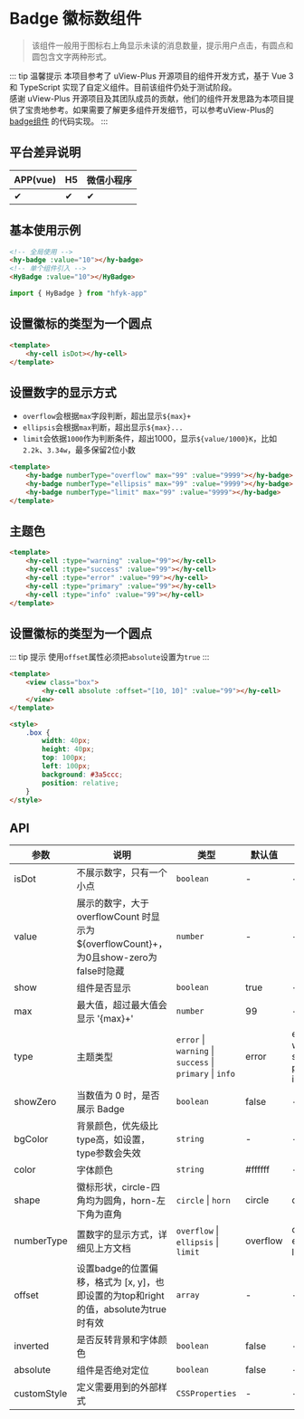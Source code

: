 # Badge 徽标数组件
> 该组件一般用于图标右上角显示未读的消息数量，提示用户点击，有圆点和圆包含文字两种形式。

::: tip 温馨提示
本项目参考了 uView-Plus 开源项目的组件开发方式，基于 Vue 3 和 TypeScript 实现了自定义组件。目前该组件仍处于测试阶段。<br>
感谢 uView-Plus 开源项目及其团队成员的贡献，他们的组件开发思路为本项目提供了宝贵地参考。如果需要了解更多组件开发细节，可以参考uView-Plus的 [badge组件](https://uiadmin.net/uview-plus/components/badge.html) 的代码实现。
:::

## 平台差异说明

| APP(vue) | H5 | 微信小程序 |
|-----|----|-------|
| ✔   | ✔  | ✔     |

## 基本使用示例

```html
<!-- 全局使用 -->
<hy-badge :value="10"></hy-badge>
<!-- 单个组件引入 -->
<HyBadge :value="10"></HyBadge>
```
```ts
import { HyBadge } from "hfyk-app"
```

## 设置徽标的类型为一个圆点
```html
<template>
    <hy-cell isDot></hy-cell>
</template>
```

## 设置数字的显示方式
- `overflow`会根据`max`字段判断，超出显示`${max}+`
- `ellipsis`会根据`max`判断，超出显示`${max}...`
- `limit`会依据`1000`作为判断条件，超出1000，显示`${value/1000}K`，比如`2.2k`、`3.34w`，最多保留2位小数
```html
<template>
    <hy-badge numberType="overflow" max="99" :value="9999"></hy-badge>
    <hy-badge numberType="ellipsis" max="99" :value="9999"></hy-badge>
    <hy-badge numberType="limit" max="99" :value="9999"></hy-badge>
</template>
```

## 主题色
```html
<template>
    <hy-cell :type="warning" :value="99"></hy-cell>
    <hy-cell :type="success" :value="99"></hy-cell>
    <hy-cell :type="error" :value="99"></hy-cell>
    <hy-cell :type="primary" :value="99"></hy-cell>
    <hy-cell :type="info" :value="99"></hy-cell>
</template>
```

## 设置徽标的类型为一个圆点
::: tip 提示
使用`offset`属性必须把`absolute`设置为`true`
:::
```html
<template>
    <view class="box">
        <hy-cell absolute :offset="[10, 10]" :value="99"></hy-cell>
    </view>
</template>

<style>
    .box {
        width: 40px;
        height: 40px;
        top: 100px;
        left: 100px;
        background: #3a5ccc;
        position: relative;
    }
</style>
```

## API

| 参数          | 说明                                                                  | 类型                                                         | 默认值      | 可选值                                        |
|-------------|---------------------------------------------------------------------|------------------------------------------------------------|----------|--------------------------------------------|
| isDot       | 不展示数字，只有一个小点                                                        | `boolean`                                                  | -        | -                                          |
| value       | 展示的数字，大于 overflowCount 时显示为 ${overflowCount}+，为0且show-zero为false时隐藏 | `number`                                                   | -        | -                                          |
| show        | 组件是否显示                                                              | `boolean`                                                  | true     | -                                          |
| max         | 最大值，超过最大值会显示 '{max}+'                                               | `number`                                                   | 99       | -                                          |
| type        | 主题类型                                                                | `error` \|  `warning` \|  `success` \| `primary` \| `info` | error    | error / warning / success / primary / info |
| showZero    | 当数值为 0 时，是否展示 Badge                                                 | `boolean`                                                  | false    | -                                          |
| bgColor     | 背景颜色，优先级比type高，如设置，type参数会失效                                        | `string`                                                   | -        | -                                          |
| color       | 字体颜色                                                                | `string`                                                   | #ffffff  | -                                          |
| shape       | 徽标形状，circle-四角均为圆角，horn-左下角为直角                                      | `circle` \| `horn`                                         | circle   | circle/horn                                |
| numberType  | 置数字的显示方式，详细见上方文档                                                    | `overflow` \| `ellipsis` \| `limit`                        | overflow | overflow / ellipsis / limit                |
| offset      | 设置badge的位置偏移，格式为 [x, y]，也即设置的为top和right的值，absolute为true时有效          | `array`                                                    | -        | -                                          |
| inverted    | 是否反转背景和字体颜色                                                         | `boolean`                                                  | false    | -                                          |
| absolute    | 组件是否绝对定位                                                            | `boolean`                                                  | false    | -                                          |
| customStyle | 定义需要用到的外部样式                                                         | `CSSProperties`                                            | -        | -                                          |
